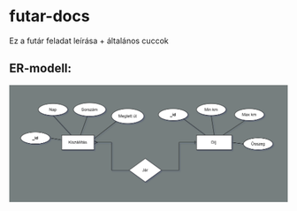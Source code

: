 # futar-docs
Ez a futár feladat leírása + általános cuccok

## ER-modell:

![ER-modell](ER-modell.png)
